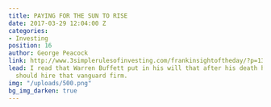 ```yaml
---
title: PAYING FOR THE SUN TO RISE
date: 2017-03-29 12:04:00 Z
categories:
- Investing
position: 16
author: George Peacock
link: http://www.3simplerulesofinvesting.com/frankinsightoftheday/?p=1327
lead: I read that Warren Buffett put in his will that after his death his trustees
  should hire that vanguard firm.
img: "/uploads/500.png"
bg_img_darken: true
---
```


